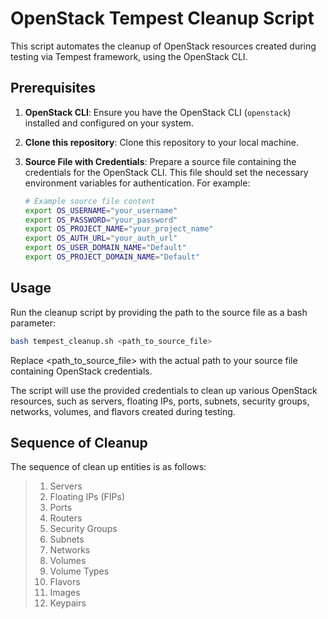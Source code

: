 # OpenStack Tempest Cleanup Script

This script automates the cleanup of OpenStack resources created during testing via Tempest framework, using the OpenStack CLI.

## Prerequisites

1. **OpenStack CLI**: Ensure you have the OpenStack CLI (`openstack`) installed and configured on your system.

2. **Clone this repository**: Clone this repository to your local machine.

3. **Source File with Credentials**: Prepare a source file containing the credentials for the OpenStack CLI. This file should set the necessary environment variables for authentication. For example:

   ```bash
   # Example source file content
   export OS_USERNAME="your_username"
   export OS_PASSWORD="your_password"
   export OS_PROJECT_NAME="your_project_name"
   export OS_AUTH_URL="your_auth_url"
   export OS_USER_DOMAIN_NAME="Default"
   export OS_PROJECT_DOMAIN_NAME="Default"

## Usage
Run the cleanup script by providing the path to the source file as a bash parameter:
```sh
bash tempest_cleanup.sh <path_to_source_file>
```

Replace <path_to_source_file> with the actual path to your source file containing OpenStack credentials.

The script will use the provided credentials to clean up various OpenStack resources, such as servers, floating IPs, ports, subnets, security groups, networks, volumes, and flavors created during testing.

## Sequence of Cleanup
The sequence of clean up entities is as follows:

> 1. Servers
> 2. Floating IPs (FIPs)
> 3. Ports
> 4. Routers
> 5. Security Groups
> 6. Subnets
> 7. Networks
> 8. Volumes
> 9. Volume Types
> 10. Flavors
> 11. Images
> 12. Keypairs
